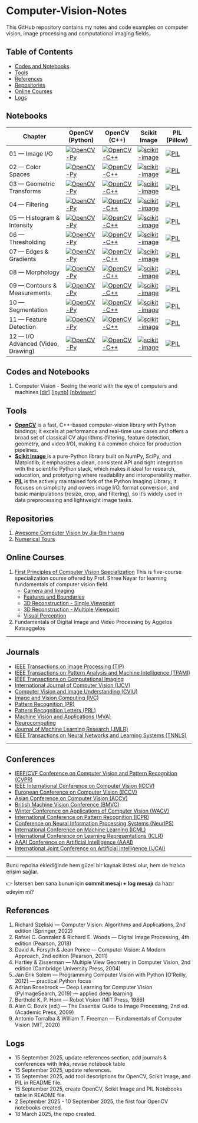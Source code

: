 # Computer-Vision-Notes
This GitHub repository contains my notes and code examples on computer vision, image processing and computational imaging fields.

<!--- 
[![Google Group](https://img.shields.io/badge/-Google%20Group-lightgrey.svg)](https://groups.google.com/forum/#!forum/python-machine-learning-reader-discussion-board)
--->

## Table of Contents
- [Codes and Notebooks](#codes-and-notebooks)
- [Tools](#tools)
- [References](#references)
- [Repositories](#repositories)
- [Online Courses](#online-courses)
- [Logs](#logs)


## Notebooks

| Chapter | OpenCV (Python) | OpenCV (C++) | Scikit Image | PIL (Pillow) |
|---------|-----------------|--------------|--------------|--------------|
| 01 — Image I/O | [![OpenCV-Py](https://img.shields.io/badge/-OpenCV%20(Py)-3776AB?logo=opencv&label=%20&labelColor=2B2B2B&style=flat-square)](https://github.com/<user>/<repo>/blob/main/notebooks/opencv/01_image_io.ipynb) | [![OpenCV-C++](https://img.shields.io/badge/-OpenCV%20(C%2B%2B)-00599C?logo=opencv&label=%20&labelColor=2B2B2B&style=flat-square)](https://github.com/<user>/<repo>/tree/main/cpp/opencv/01_image_io) | [![scikit-image](https://img.shields.io/badge/-scikit--image-F89939?logo=scikitlearn&label=%20&labelColor=2B2B2B&style=flat-square)](https://github.com/<user>/<repo>/blob/main/notebooks/skimage/01_image_io.ipynb) | [![PIL](https://img.shields.io/badge/-PIL-6E6E6E?logo=python&label=%20&labelColor=2B2B2B&style=flat-square)](https://github.com/<user>/<repo>/blob/main/notebooks/pil/01_image_io.ipynb) |
| 02 — Color Spaces | [![OpenCV-Py](https://img.shields.io/badge/-OpenCV%20(Py)-3776AB?logo=opencv&label=%20&labelColor=2B2B2B&style=flat-square)](https://github.com/<user>/<repo>/blob/main/notebooks/opencv/02_color_spaces.ipynb) | [![OpenCV-C++](https://img.shields.io/badge/-OpenCV%20(C%2B%2B)-00599C?logo=opencv&label=%20&labelColor=2B2B2B&style=flat-square)](https://github.com/<user>/<repo>/tree/main/cpp/opencv/02_color_spaces) | [![scikit-image](https://img.shields.io/badge/-scikit--image-F89939?logo=scikitlearn&label=%20&labelColor=2B2B2B&style=flat-square)](https://github.com/<user>/<repo>/blob/main/notebooks/skimage/02_color_spaces.ipynb) | [![PIL](https://img.shields.io/badge/-PIL-6E6E6E?logo=python&label=%20&labelColor=2B2B2B&style=flat-square)](https://github.com/<user>/<repo>/blob/main/notebooks/pil/02_color_spaces.ipynb) |
| 03 — Geometric Transforms | [![OpenCV-Py](https://img.shields.io/badge/-OpenCV%20(Py)-3776AB?logo=opencv&label=%20&labelColor=2B2B2B&style=flat-square)](https://github.com/<user>/<repo>/blob/main/notebooks/opencv/03_geometric_transforms.ipynb) | [![OpenCV-C++](https://img.shields.io/badge/-OpenCV%20(C%2B%2B)-00599C?logo=opencv&label=%20&labelColor=2B2B2B&style=flat-square)](https://github.com/<user>/<repo>/tree/main/cpp/opencv/03_geometric_transforms) | [![scikit-image](https://img.shields.io/badge/-scikit--image-F89939?logo=scikitlearn&label=%20&labelColor=2B2B2B&style=flat-square)](https://github.com/<user>/<repo>/blob/main/notebooks/skimage/03_geometric_transforms.ipynb) | [![PIL](https://img.shields.io/badge/-PIL-6E6E6E?logo=python&label=%20&labelColor=2B2B2B&style=flat-square)](https://github.com/<user>/<repo>/blob/main/notebooks/pil/03_geometric_transforms.ipynb) |
| 04 — Filtering | [![OpenCV-Py](https://img.shields.io/badge/-OpenCV%20(Py)-3776AB?logo=opencv&label=%20&labelColor=2B2B2B&style=flat-square)](https://github.com/<user>/<repo>/blob/main/notebooks/opencv/04_filtering.ipynb) | [![OpenCV-C++](https://img.shields.io/badge/-OpenCV%20(C%2B%2B)-00599C?logo=opencv&label=%20&labelColor=2B2B2B&style=flat-square)](https://github.com/<user>/<repo>/tree/main/cpp/opencv/04_filtering) | [![scikit-image](https://img.shields.io/badge/-scikit--image-F89939?logo=scikitlearn&label=%20&labelColor=2B2B2B&style=flat-square)](https://github.com/<user>/<repo>/blob/main/notebooks/skimage/04_filtering.ipynb) | [![PIL](https://img.shields.io/badge/-PIL-6E6E6E?logo=python&label=%20&labelColor=2B2B2B&style=flat-square)](https://github.com/<user>/<repo>/blob/main/notebooks/pil/04_filtering.ipynb) |
| 05 — Histogram & Intensity | [![OpenCV-Py](https://img.shields.io/badge/-OpenCV%20(Py)-3776AB?logo=opencv&label=%20&labelColor=2B2B2B&style=flat-square)](https://github.com/<user>/<repo>/blob/main/notebooks/opencv/05_histograms_intensity.ipynb) | [![OpenCV-C++](https://img.shields.io/badge/-OpenCV%20(C%2B%2B)-00599C?logo=opencv&label=%20&labelColor=2B2B2B&style=flat-square)](https://github.com/<user>/<repo>/tree/main/cpp/opencv/05_histograms_intensity) | [![scikit-image](https://img.shields.io/badge/-scikit--image-F89939?logo=scikitlearn&label=%20&labelColor=2B2B2B&style=flat-square)](https://github.com/<user>/<repo>/blob/main/notebooks/skimage/05_histograms_intensity.ipynb) | [![PIL](https://img.shields.io/badge/-PIL-6E6E6E?logo=python&label=%20&labelColor=2B2B2B&style=flat-square)](https://github.com/<user>/<repo>/blob/main/notebooks/pil/05_histograms_intensity.ipynb) |
| 06 — Thresholding | [![OpenCV-Py](https://img.shields.io/badge/-OpenCV%20(Py)-3776AB?logo=opencv&label=%20&labelColor=2B2B2B&style=flat-square)](https://github.com/<user>/<repo>/blob/main/notebooks/opencv/06_thresholding.ipynb) | [![OpenCV-C++](https://img.shields.io/badge/-OpenCV%20(C%2B%2B)-00599C?logo=opencv&label=%20&labelColor=2B2B2B&style=flat-square)](https://github.com/<user>/<repo>/tree/main/cpp/opencv/06_thresholding) | [![scikit-image](https://img.shields.io/badge/-scikit--image-F89939?logo=scikitlearn&label=%20&labelColor=2B2B2B&style=flat-square)](https://github.com/<user>/<repo>/blob/main/notebooks/skimage/06_thresholding.ipynb) | [![PIL](https://img.shields.io/badge/-PIL-6E6E6E?logo=python&label=%20&labelColor=2B2B2B&style=flat-square)](https://github.com/<user>/<repo>/blob/main/notebooks/pil/06_thresholding.ipynb) |
| 07 — Edges & Gradients | [![OpenCV-Py](https://img.shields.io/badge/-OpenCV%20(Py)-3776AB?logo=opencv&label=%20&labelColor=2B2B2B&style=flat-square)](https://github.com/<user>/<repo>/blob/main/notebooks/opencv/07_edges_gradients.ipynb) | [![OpenCV-C++](https://img.shields.io/badge/-OpenCV%20(C%2B%2B)-00599C?logo=opencv&label=%20&labelColor=2B2B2B&style=flat-square)](https://github.com/<user>/<repo>/tree/main/cpp/opencv/07_edges_gradients) | [![scikit-image](https://img.shields.io/badge/-scikit--image-F89939?logo=scikitlearn&label=%20&labelColor=2B2B2B&style=flat-square)](https://github.com/<user>/<repo>/blob/main/notebooks/skimage/07_edges_gradients.ipynb) | [![PIL](https://img.shields.io/badge/-PIL-6E6E6E?logo=python&label=%20&labelColor=2B2B2B&style=flat-square)](https://github.com/<user>/<repo>/blob/main/notebooks/pil/07_edges_gradients.ipynb) |
| 08 — Morphology | [![OpenCV-Py](https://img.shields.io/badge/-OpenCV%20(Py)-3776AB?logo=opencv&label=%20&labelColor=2B2B2B&style=flat-square)](https://github.com/<user>/<repo>/blob/main/notebooks/opencv/08_morphology.ipynb) | [![OpenCV-C++](https://img.shields.io/badge/-OpenCV%20(C%2B%2B)-00599C?logo=opencv&label=%20&labelColor=2B2B2B&style=flat-square)](https://github.com/<user>/<repo>/tree/main/cpp/opencv/08_morphology) | [![scikit-image](https://img.shields.io/badge/-scikit--image-F89939?logo=scikitlearn&label=%20&labelColor=2B2B2B&style=flat-square)](https://github.com/<user>/<repo>/blob/main/notebooks/skimage/08_morphology.ipynb) | [![PIL](https://img.shields.io/badge/-PIL-6E6E6E?logo=python&label=%20&labelColor=2B2B2B&style=flat-square)](https://github.com/<user>/<repo>/blob/main/notebooks/pil/08_morphology.ipynb) |
| 09 — Contours & Measurements | [![OpenCV-Py](https://img.shields.io/badge/-OpenCV%20(Py)-3776AB?logo=opencv&label=%20&labelColor=2B2B2B&style=flat-square)](https://github.com/<user>/<repo>/blob/main/notebooks/opencv/09_contours_measurements.ipynb) | [![OpenCV-C++](https://img.shields.io/badge/-OpenCV%20(C%2B%2B)-00599C?logo=opencv&label=%20&labelColor=2B2B2B&style=flat-square)](https://github.com/<user>/<repo>/tree/main/cpp/opencv/09_contours_measurements) | [![scikit-image](https://img.shields.io/badge/-scikit--image-F89939?logo=scikitlearn&label=%20&labelColor=2B2B2B&style=flat-square)](https://github.com/<user>/<repo>/blob/main/notebooks/skimage/09_contours_measurements.ipynb) | [![PIL](https://img.shields.io/badge/-PIL-6E6E6E?logo=python&label=%20&labelColor=2B2B2B&style=flat-square)](https://github.com/<user>/<repo>/blob/main/notebooks/pil/09_contours_measurements.ipynb) |
| 10 — Segmentation | [![OpenCV-Py](https://img.shields.io/badge/-OpenCV%20(Py)-3776AB?logo=opencv&label=%20&labelColor=2B2B2B&style=flat-square)](https://github.com/<user>/<repo>/blob/main/notebooks/opencv/10_segmentation.ipynb) | [![OpenCV-C++](https://img.shields.io/badge/-OpenCV%20(C%2B%2B)-00599C?logo=opencv&label=%20&labelColor=2B2B2B&style=flat-square)](https://github.com/<user>/<repo>/tree/main/cpp/opencv/10_segmentation) | [![scikit-image](https://img.shields.io/badge/-scikit--image-F89939?logo=scikitlearn&label=%20&labelColor=2B2B2B&style=flat-square)](https://github.com/<user>/<repo>/blob/main/notebooks/skimage/10_segmentation.ipynb) | [![PIL](https://img.shields.io/badge/-PIL-6E6E6E?logo=python&label=%20&labelColor=2B2B2B&style=flat-square)](https://github.com/<user>/<repo>/blob/main/notebooks/pil/10_segmentation.ipynb) |
| 11 — Feature Detection | [![OpenCV-Py](https://img.shields.io/badge/-OpenCV%20(Py)-3776AB?logo=opencv&label=%20&labelColor=2B2B2B&style=flat-square)](https://github.com/<user>/<repo>/blob/main/notebooks/opencv/11_features.ipynb) | [![OpenCV-C++](https://img.shields.io/badge/-OpenCV%20(C%2B%2B)-00599C?logo=opencv&label=%20&labelColor=2B2B2B&style=flat-square)](https://github.com/<user>/<repo>/tree/main/cpp/opencv/11_features) | [![scikit-image](https://img.shields.io/badge/-scikit--image-F89939?logo=scikitlearn&label=%20&labelColor=2B2B2B&style=flat-square)](https://github.com/<user>/<repo>/blob/main/notebooks/skimage/11_features.ipynb) | [![PIL](https://img.shields.io/badge/-PIL-6E6E6E?logo=python&label=%20&labelColor=2B2B2B&style=flat-square)](https://github.com/<user>/<repo>/blob/main/notebooks/pil/11_features.ipynb) |
| 12 — I/O Advanced (Video, Drawing) | [![OpenCV-Py](https://img.shields.io/badge/-OpenCV%20(Py)-3776AB?logo=opencv&label=%20&labelColor=2B2B2B&style=flat-square)](https://github.com/<user>/<repo>/blob/main/notebooks/opencv/12_io_advanced_video_drawing.ipynb) | [![OpenCV-C++](https://img.shields.io/badge/-OpenCV%20(C%2B%2B)-00599C?logo=opencv&label=%20&labelColor=2B2B2B&style=flat-square)](https://github.com/<user>/<repo>/tree/main/cpp/opencv/12_io_advanced_video_drawing) | [![scikit-image](https://img.shields.io/badge/-scikit--image-F89939?logo=scikitlearn&label=%20&labelColor=2B2B2B&style=flat-square)](https://github.com/<user>/<repo>/blob/main/notebooks/skimage/12_io_advanced_video_drawing.ipynb) | [![PIL](https://img.shields.io/badge/-PIL-6E6E6E?logo=python&label=%20&labelColor=2B2B2B&style=flat-square)](https://github.com/<user>/<repo>/blob/main/notebooks/pil/12_io_advanced_video_drawing.ipynb) |


<!---
- Excerpts from the [Foreword](./docs/foreword_ro.pdf) and [Preface](./docs/preface_sr.pdf)
- [Instructions for setting up Python and the Jupiter Notebook](./code/ch01/README.md)  

<br>
--->

<!--- 1. Computer Vision - Seeing the world with the eye of computers and machines [[dir](./code/ch01)] [[ipynb](./code/ch01/ch01.ipynb)] [[nbviewer](http://nbviewer.ipython.org/github/rasbt/python-machine-learning-book/blob/master/code/ch01/ch01.ipynb)] --->

## Codes and Notebooks
1. Computer Vision - Seeing the world with the eye of computers and machines [[dir](./code/ch01)] [[ipynb](./code/ch01/ch01.ipynb)] [[nbviewer](http://nbviewer.ipython.org/github/rasbt/python-machine-learning-book/blob/master/code/ch01/ch01.ipynb)]
<!--- 2. Computer Vision - Seeing the world with the eye of computers and machines [[dir](./code/ch01)] [[ipynb](./code/ch01/ch01.ipynb)] [[nbviewer](http://nbviewer.ipython.org/github/rasbt/python-machine-learning-book/blob/master/code/ch01/ch01.ipynb)]
3. Computer Vision - Seeing the world with the eye of computers and machines [[dir](./code/ch01)] [[ipynb](./code/ch01/ch01.ipynb)] [[nbviewer](http://nbviewer.ipython.org/github/rasbt/python-machine-learning-book/blob/master/code/ch01/ch01.ipynb)]
4. Computer Vision - Seeing the world with the eye of computers and machines [[dir](./code/ch01)] [[ipynb](./code/ch01/ch01.ipynb)] [[nbviewer](http://nbviewer.ipython.org/github/rasbt/python-machine-learning-book/blob/master/code/ch01/ch01.ipynb)]
--->
<!---
#### Equation Reference

<a href="https://github.com/rasbt/python-machine-learning-book/tree/master/docs/equations"><img src="images/equation-ref-logo.png" width="200" height="200" /></a>

[[PDF](./docs/equations/pymle-equations.pdf)] [[TEX](./docs/equations/pymle-equations.tex)]

#### Slides for Teaching

A big thanks to [Dmitriy Dligach](dmitriydligach) for sharing his slides from his machine learning course that is currently offered at [Loyola University Chicago](http://www.luc.edu/cs/). 

- [https://github.com/dmitriydligach/PyMLSlides](https://github.com/dmitriydligach/PyMLSlides)
- 
--->
## Tools
- [**OpenCV**](https://docs.opencv.org/4.x/index.html) is a fast, C++-based computer-vision library with Python bindings; it excels at performance and real-time use cases and offers a broad set of classical CV algorithms (filtering, feature detection, geometry, and video I/O), making it a common choice for production pipelines.
- [**Scikit Image** ](https://scikit-image.org/) is a pure-Python library built on NumPy, SciPy, and Matplotlib; it emphasizes a clean, consistent API and tight integration with the scientific Python stack, which makes it ideal for research, education, and prototyping where readability and interoperability matter.
- [**PIL**](https://pillow.readthedocs.io/en/stable/) is the actively maintained fork of the Python Imaging Library; it focuses on simplicity and covers image I/O, format conversion, and basic manipulations (resize, crop, and filtering), so it’s widely used in data preprocessing and lightweight image tasks.

<!---
- [Octave `image` Package](https://octave.sourceforge.io/image/overview.html)
#### Additional Math and NumPy Resources

Some readers were asking about Math and NumPy primers, since they were not included due to length limitations. However, I recently put together such resources for another book, but I made these *chapters* freely available online in hope that they also serve as helpful background material for this book:


- Algebra Basics [[PDF](https://sebastianraschka.com/pdf/books/dlb/appendix_b_algebra.pdf)] [[EPUB](https://sebastianraschka.com/pdf/books/dlb/appendix_b_algebra.epub)]

- A Calculus and Differentiation Primer [[PDF](https://sebastianraschka.com/pdf/books/dlb/appendix_d_calculus.pdf)] [[EPUB](https://sebastianraschka.com/pdf/books/dlb/appendix_d_calculus.epub)]

- Introduction to NumPy [[PDF](https://sebastianraschka.com/pdf/books/dlb/appendix_f_numpy-intro.pdf)] [[EPUB](https://sebastianraschka.com/pdf/books/dlb/appendix_f_numpy-intro.epub)] [[Code Notebook](https://github.com/rasbt/deep-learning-book/blob/master/code/appendix_f_numpy-intro/appendix_f_numpy-intro.ipynb)]

---
--->

<!---
#### Citing this Book

You are very welcome to re-use the code snippets or other contents from this book
in scientific publications and other works;
in this case, I would appreciate citations to the original source:

**BibTeX**:

```
@Book{raschka2015python,
 author = {Raschka, Sebastian},
 title = {Python Machine Learning},
 publisher = {Packt Publishing},
 year = {2015},
 address = {Birmingham, UK},
 isbn = {1783555130}
 }
```
--->

<!---
### [Feedback & Reviews](./docs/feedback.md)

#### [Short review snippets](./docs/feedback.md)

[![](./images/pymle_amzn.png)](https://www.amazon.com/Python-Machine-Learning-Sebastian-Raschka/dp/1783555130/ref=sr_1_1?ie=UTF8&qid=1472342570&sr=8-1&keywords=sebastian+raschka)

---
> *Sebastian Raschka’s new book, Python Machine Learning, has just been released. I got a chance to read a review copy and it’s just as I expected - really great! It’s well organized, super easy to follow, and it not only offers a good foundation for smart, non-experts, practitioners will get some ideas and learn new tricks here as well.*  
– Lon Riesberg at [Data Elixir](http://dataelixir.com/issues/55#start)

> *Superb job! Thus far, for me it seems to have hit the right balance of theory and practice…math and code!*   
– [Brian Thomas](http://sebastianraschka.com/blog/2015/writing-pymle.html#comment-2295668894)

> *I've read (virtually) every Machine Learning title based around Scikit-learn and this is hands-down the best one out there.*    
– [Jason Wolosonovich](https://www.linkedin.com/pulse/python-machine-learning-sebastian-raschka-review-jason-wolosonovich?trk=prof-post)

> *The best book I've seen to come out of PACKT Publishing. This is a very well written introduction to machine learning with Python. As others have noted, a perfect mixture of theory and application.*    
– [Josh D.](https://www.amazon.com/gp/customer-reviews/R27WB1GWTNGIR2/ref=cm_cr_getr_d_rvw_ttl?ie=UTF8&ASIN=1783555130)

> *A book with a blend of qualities that is hard to come by: combines the needed mathematics to control the theory with the applied coding in Python. Also great to see it doesn't waste paper in giving a primer on Python as many other books do just to appeal to the greater audience. You can tell it's been written by knowledgeable writers and not just DIY geeks.*    
– [Amazon Customer](https://www.amazon.com/gp/customer-reviews/RZWY4TF66Z6V0/ref=cm_cr_getr_d_rvw_ttl?ie=UTF8&ASIN=1783555130)

> *Sebastian Raschka created an amazing machine learning tutorial which combines theory with practice. The book explains machine learning from a theoretical perspective and has tons of coded examples to show how you would actually use the machine learning technique. It can be read by a beginner or advanced programmer.*
- William P. Ross, [7 Must Read Python Books](http://williampross.com/7-must-read-python-books/)

#### Longer reviews

If you need help to decide whether this book is for you, check out some of the "longer" reviews linked below. (If you wrote a review, please let me know, and I'd be happy to add it to the list).

- [Python Machine Learning Review](http://www.bcs.org/content/conWebDoc/55586) by Patrick Hill at the Chartered Institute for IT
- [Book Review: Python Machine Learning by Sebastian Raschka](http://whatpixel.com/python-machine-learning-book-review/) by Alex Turner at WhatPixel

---

## Links

- ebook and paperback at [Amazon.com](http://www.amazon.com/Python-Machine-Learning-Sebastian-Raschka/dp/1783555130/ref=sr_1_2?ie=UTF8&qid=1437754343&sr=8-2&keywords=python+machine+learning+essentials), [Amazon.co.uk](http://www.amazon.co.uk/Python-Machine-Learning-Sebastian-Raschka/dp/1783555130), [Amazon.de](http://www.amazon.de/s/ref=nb_sb_noss_2?__mk_de_DE=ÅMÅŽÕÑ&url=search-alias%3Daps&field-keywords=python+machine+learning)
- [ebook and paperback](https://www.packtpub.com/big-data-and-business-intelligence/python-machine-learning) from Packt (the publisher)
- at other book stores: [Google Books](https://books.google.com/books?id=GOVOCwAAQBAJ&source=gbs_slider_cls_metadata_7_mylibrary), [O'Reilly](http://shop.oreilly.com/product/9781783555130.do), [Safari](https://www.safaribooksonline.com/library/view/python-machine-learning/9781783555130/), [Barnes & Noble](http://www.barnesandnoble.com/w/python-machine-learning-essentials-sebastian-raschka/1121999969?ean=9781783555130), [Apple iBooks](https://itunes.apple.com/us/book/python-machine-learning/id1028207310?mt=11), ...
- social platforms: [Goodreads](https://www.goodreads.com/book/show/25545994-python-machine-learning)

#### Translations

- [Italian translation](https://www.amazon.it/learning-Costruire-algoritmi-generare-conoscenza/dp/8850333978/) via "Apogeo"
- [German translation](https://www.amazon.de/Machine-Learning-Python-mitp-Professional/dp/3958454224/) via "mitp Verlag"
- [Japanese translation](http://www.amazon.co.jp/gp/product/4844380605/) via "Impress Top Gear"
- [Chinese translation (traditional Chinese)](https://taiwan.kinokuniya.com/bw/9789864341405)
- [Chinese translation (simple Chinese)](https://book.douban.com/subject/27000110/)
- [Korean translation](http://www.kyobobook.co.kr/product/detailViewKor.laf?mallGb=KOR&ejkGb=KOR&barcode=9791187497035) via "Kyobo"
- [Polish translation](https://www.amazon.de/Python-Uczenie-maszynowe-Sebastian-Raschka/dp/8328336138/ref=sr_1_11?ie=UTF8&qid=1513601461&sr=8-11&keywords=sebastian+raschka) via "Helion"

---
--->

   
<!--- BONUS NOTEBOOKS

### Bonus Notebooks (not in the book)

- Logistic Regression Implementation [[dir](./code/bonus)] [[ipynb](./code/bonus/logistic_regression.ipynb)] [[nbviewer](http://nbviewer.ipython.org/github/rasbt/python-machine-learning-book/blob/master/code/bonus/logistic_regression.ipynb)]
- A Basic Pipeline and Grid Search Setup [[dir](./code/bonus)] [[ipynb](./code/bonus/svm_iris_pipeline_and_gridsearch.ipynb)] [[nbviewer](http://nbviewer.ipython.org/github/rasbt/python-machine-learning-book/blob/master/code/bonus/svm_iris_pipeline_and_gridsearch.ipynb)]
- An Extended Nested Cross-Validation Example [[dir](./code/bonus)] [[ipynb](./code/bonus/nested_cross_validation.ipynb)] [[nbviewer](http://nbviewer.ipython.org/github/rasbt/python-machine-learning-book/blob/master/code/bonus/nested_cross_validation.ipynb)]
- A Simple Barebones Flask Webapp Template [[view directory](./code/bonus/flask_webapp_ex01)][[download as zip-file](https://github.com/rasbt/python-machine-learning-book/raw/master/code/bonus/flask_webapp_ex01/flask_webapp_ex01.zip)]
- Reading handwritten digits from MNIST into NumPy arrays [[GitHub ipynb](./code/bonus/reading_mnist.ipynb)] [[nbviewer](http://nbviewer.ipython.org/github/rasbt/python-machine-learning-book/blob/master/code/bonus/reading_mnist.ipynb)]
- Scikit-learn Model Persistence using JSON [[GitHub ipynb](./code/bonus/scikit-model-to-json.ipynb)] [[nbviewer](http://nbviewer.ipython.org/github/rasbt/python-machine-learning-book/blob/master/code/bonus/scikit-model-to-json.ipynb)]
- Multinomial logistic regression / softmax regression [[GitHub ipynb](./code/bonus/softmax-regression.ipynb)] [[nbviewer](http://nbviewer.ipython.org/github/rasbt/python-machine-learning-book/blob/master/code/bonus/softmax-regression.ipynb)]

<hr>
--->

<!--- RELATED CONTENT
**Related Content**

- [Model evaluation, model selection, and algorithm selection in machine learning - Part I](http://sebastianraschka.com/blog/2016/model-evaluation-selection-part1.html)
- [Model evaluation, model selection, and algorithm selection in machine learning - Part II](http://sebastianraschka.com/blog/2016/model-evaluation-selection-part2.html)
- [Model evaluation, model selection, and algorithm selection in machine learning - Part III](http://sebastianraschka.com/blog/2016/model-evaluation-selection-part3.html)
--->


<!---
**Note**

I have set up a separate library, [`mlxtend`](http://rasbt.github.io/mlxtend/), containing additional implementations of machine learning (and general "data science") algorithms. I also added implementations from this book (for example, the decision region plot, the artificial neural network, and sequential feature selection algorithms) with additional functionality.

[![](./images/mlxtend_logo.png)](http://rasbt.github.io/mlxtend/)
--->


## Repositories
1. [Awesome Computer Vision by Jia-Bin Huang](https://github.com/jbhuang0604/awesome-computer-vision?tab=readme-ov-file)
2. [Numerical Tours](https://mathematical-tours.github.io/maths-ia-course/)

## Online Courses
1. [First Principles of Computer Vision Specialization](https://www.coursera.org/learn/3d-reconstruction-multiple-viewpoints?specialization=firstprinciplesofcomputervision)
   This is five-course specialization course offered by Prof. Shree Nayar for learning fundamentals of computer vision field. 
   - [Camera and Imaging](https://www.coursera.org/learn/cameraandimaging?specialization=firstprinciplesofcomputervision)
   - [Features and Boundaries](https://www.coursera.org/learn/features-and-boundaries?specialization=firstprinciplesofcomputervision)
   - [3D Reconstruction - Single Viewpoint](https://www.coursera.org/learn/3d-reconstruction---single-viewpoint?specialization=firstprinciplesofcomputervision)
   - [3D Reconstruction - Multiple Viewpoint](https://www.coursera.org/learn/3d-reconstruction-multiple-viewpoints?specialization=firstprinciplesofcomputervision)
   - [Visual Perception](https://www.coursera.org/learn/perception?specialization=firstprinciplesofcomputervision)
3. Fundamentals of Digital Image and Video Processing by Aggelos Katsaggelos 

---

## Journals

* [IEEE Transactions on Image Processing (TIP)](https://ieeexplore.ieee.org/xpl/RecentIssue.jsp?punumber=83)
* [IEEE Transactions on Pattern Analysis and Machine Intelligence (TPAMI)](https://ieeexplore.ieee.org/xpl/RecentIssue.jsp?punumber=34)
* [IEEE Transactions on Computational Imaging](https://ieeexplore.ieee.org/xpl/RecentIssue.jsp?punumber=6745852)
* [International Journal of Computer Vision (IJCV)](https://www.springer.com/journal/11263)
* [Computer Vision and Image Understanding (CVIU)](https://www.sciencedirect.com/journal/computer-vision-and-image-understanding)
* [Image and Vision Computing (IVC)](https://www.sciencedirect.com/journal/image-and-vision-computing)
* [Pattern Recognition (PR)](https://www.sciencedirect.com/journal/pattern-recognition)
* [Pattern Recognition Letters (PRL)](https://www.sciencedirect.com/journal/pattern-recognition-letters)
* [Machine Vision and Applications (MVA)](https://www.springer.com/journal/138)
* [Neurocomputing](https://www.sciencedirect.com/journal/neurocomputing)
* [Journal of Machine Learning Research (JMLR)](https://www.jmlr.org/)
* [IEEE Transactions on Neural Networks and Learning Systems (TNNLS)](https://ieeexplore.ieee.org/xpl/RecentIssue.jsp?punumber=5962385)

---

## Conferences

* [IEEE/CVF Conference on Computer Vision and Pattern Recognition (CVPR)](https://cvpr.thecvf.com/)
* [IEEE International Conference on Computer Vision (ICCV)](https://iccv.thecvf.com/)
* [European Conference on Computer Vision (ECCV)](https://eccv.ecva.net/)
* [Asian Conference on Computer Vision (ACCV)](https://accv2024.org/)
* [British Machine Vision Conference (BMVC)](https://bmvc2024.org.uk/)
* [Winter Conference on Applications of Computer Vision (WACV)](https://wacv.thecvf.com/)
* [International Conference on Pattern Recognition (ICPR)](https://www.icpr2024.org/)
* [Conference on Neural Information Processing Systems (NeurIPS)](https://nips.cc/)
* [International Conference on Machine Learning (ICML)](https://icml.cc/)
* [International Conference on Learning Representations (ICLR)](https://iclr.cc/)
* [AAAI Conference on Artificial Intelligence (AAAI)](https://aaai.org/Conferences/AAAI)
* [International Joint Conference on Artificial Intelligence (IJCAI)](https://ijcai.org/)

---

Bunu repo’na eklediğinde hem güzel bir kaynak listesi olur, hem de hızlıca erişim sağlar.

👉 İstersen ben sana bunun için **commit mesajı + log mesajı** da hazır edeyim mi?



## References
1. Richard Szeliski — Computer Vision: Algorithms and Applications, 2nd edition (Springer, 2022)
2. Rafael C. Gonzalez & Richard E. Woods — Digital Image Processing, 4th edition (Pearson, 2018)
3. David A. Forsyth & Jean Ponce — Computer Vision: A Modern Approach, 2nd edition (Pearson, 2011)
4. Hartley & Zisserman — Multiple View Geometry in Computer Vision, 2nd edition (Cambridge University Press, 2004)
5. Jan Erik Solem — Programming Computer Vision with Python (O’Reilly, 2012) — practical Python focus
6. Adrian Rosebrock — Deep Learning for Computer Vision (PyImageSearch, 2019) — applied deep learning
7. Berthold K. P. Horn — Robot Vision (MIT Press, 1986)
8. Alan C. Bovik (ed.) — The Essential Guide to Image Processing, 2nd ed. (Academic Press, 2009)
9. Antonio Torralba & William T. Freeman — Fundamentals of Computer Vision (MIT, 2020)


<!--- EXAMPLES
## Examples and Applications by Readers

Once again, I have to say (big!) THANKS for all the nice feedback about the book. I've received many emails from readers, who
put the concepts and examples from this book out into the real world and make good use of them in their projects. In this section, I am
starting to gather some of these great applications, and I'd be more than happy to add your project to this list -- just shoot me a quick mail!

- [40 scripts on Optical Character Recognition](https://github.com/rrlyman/PythonMachineLearingExamples) by [Richard Lyman](https://github.com/rrlyman)
- [Code experiments](https://github.com/jeremyn/python-machine-learning-book) by [Jeremy Nation](https://github.com/jeremyn)
- [What I Learned Implementing a Classifier from Scratch in Python](http://www.jeannicholashould.com) by [Jean-Nicholas Hould](http://www.jeannicholashould.com)

--->

<!--- FAQ
## FAQ

### General Questions

- [What are machine learning and data science?](./faq/datascience-ml.md)
- [Why do you and other people sometimes implement machine learning algorithms from scratch?](./faq/implementing-from-scratch.md)
- [What learning path/discipline in data science I should focus on?](./faq/data-science-career.md)
- [At what point should one start contributing to open source?](./faq/open-source.md)
- [How important do you think having a mentor is to the learning process?](./faq/mentor.md)
- [Where are the best online communities centered around data science/machine learning or python?](./faq/ml-python-communities.md)
- [How would you explain machine learning to a software engineer?](./faq/ml-to-a-programmer.md)
- [How would your curriculum for a machine learning beginner look like?](./faq/ml-curriculum.md)
- [What is the Definition of Data Science?](./faq/definition_data-science.md)
- [How do Data Scientists perform model selection? Is it different from Kaggle?](./faq/model-selection-in-datascience.md)

### Questions about the Machine Learning Field

- [How are Artificial Intelligence and Machine Learning related?](./faq/ai-and-ml.md)
- [What are some real-world examples of applications of machine learning in the field?](./faq/ml-examples.md)
- [What are the different fields of study in data mining?](./faq/datamining-overview.md)
- [What are differences in research nature between the two fields: machine learning & data mining?](./faq/datamining-vs-ml.md)
- [How do I know if the problem is solvable through machine learning?](./faq/ml-solvable.md)
- [What are the origins of machine learning?](./faq/ml-origins.md)
- [How was classification, as a learning machine, developed?](./faq/classifier-history.md)
- [Which machine learning algorithms can be considered as among the best?](./faq/best-ml-algo.md)
- [What are the broad categories of classifiers?](./faq/classifier-categories.md)
- [What is the difference between a classifier and a model?](./faq/difference_classifier_model.md)
- [What is the difference between a parametric learning algorithm and a nonparametric learning algorithm?](./faq/parametric_vs_nonparametric.md)
- [What is the difference between a cost function and a loss function in machine learning?](./faq/cost-vs-loss.md)

### Questions about ML Concepts and Statistics

##### Cost Functions and Optimization

- [Fitting a model via closed-form equations vs. Gradient Descent vs Stochastic Gradient Descent vs Mini-Batch Learning -- what is the difference?](./faq/closed-form-vs-gd.md)
- [How do you derive the Gradient Descent rule for Linear Regression and Adaline?](./faq/linear-gradient-derivative.md)

##### Regression Analysis

- [What is the difference between Pearson R and Simple Linear Regression?](./faq/pearson-r-vs-linear-regr.md)

##### Tree models

- [How does the random forest model work? How is it different from bagging and boosting in ensemble models?](./faq/bagging-boosting-rf.md)
- [What are the disadvantages of using classic decision tree algorithm for a large dataset?](./faq/decision-tree-disadvantages.md)
- [Why are implementations of decision tree algorithms usually binary, and what are the advantages of the different impurity metrics?](./faq/decision-tree-binary.md)
- [Why are we growing decision trees via entropy instead of the classification error?](./faq/decisiontree-error-vs-entropy.md)
- [When can a random forest perform terribly?](./faq/random-forest-perform-terribly.md)

##### Model evaluation

- [What is overfitting?](./faq/overfitting.md)
- [How can I avoid overfitting?](./faq/avoid-overfitting.md)
- [Is it always better to have the largest possible number of folds when performing cross validation?](./faq/number-of-kfolds.md)
- [When training an SVM classifier, is it better to have a large or small number of support vectors?](./faq/num-support-vectors.md)
- [How do I evaluate a model?](./faq/evaluate-a-model.md)
- [What is the best validation metric for multi-class classification?](./faq/multiclass-metric.md)
- [What factors should I consider when choosing a predictive model technique?](./faq/choosing-technique.md)
- [What are the best toy datasets to help visualize and understand classifier behavior?](./faq/clf-behavior-data.md)
- [How do I select SVM kernels?](./faq/select_svm_kernels.md)
- [Interlude: Comparing and Computing Performance Metrics in Cross-Validation -- Imbalanced Class Problems and 3 Different Ways to Compute the F1 Score](./faq/computing-the-f1-score.md)

##### Logistic Regression

- [What is Softmax regression and how is it related to Logistic regression?](./faq/softmax_regression.md)
- [Why is logistic regression considered a linear model?](./faq/logistic_regression_linear.md)
- [What is the probabilistic interpretation of regularized logistic regression?](./faq/probablistic-logistic-regression.md)
- [Does regularization in logistic regression always results in better fit and better generalization?](./faq/regularized-logistic-regression-performance.md)
- [What is the major difference between naive Bayes and logistic regression?](./faq/naive-bayes-vs-logistic-regression.md)
- [What exactly is the "softmax and the multinomial logistic loss" in the context of machine learning?](./faq/softmax.md)
- [What is the relation between Logistic Regression and Neural Networks and when to use which?](./faq/logisticregr-neuralnet.md)
- [Logistic Regression: Why sigmoid function?](./faq/logistic-why-sigmoid.md)
- [Is there an analytical solution to Logistic Regression similar to the Normal Equation for Linear Regression?](./faq/logistic-analytical.md)


##### Neural Networks and Deep Learning

- [What is the difference between deep learning and usual machine learning?](./faq/difference-deep-and-normal-learning.md)
- [Can you give a visual explanation for the back propagation algorithm for neural networks?](./faq/visual-backpropagation.md)
- [Why did it take so long for deep networks to be invented?](./faq/inventing-deeplearning.md)
- [What are some good books/papers for learning deep learning?](./faq/deep-learning-resources.md)
- [Why are there so many deep learning libraries?](./faq/many-deeplearning-libs.md)
- [Why do some people hate neural networks/deep learning?](./faq/deeplearning-criticism.md)
- [How can I know if Deep Learning works better for a specific problem than SVM or random forest?](./faq/deeplearn-vs-svm-randomforest.md)
- [What is wrong when my neural network's error increases?](./faq/neuralnet-error.md)
- [How do I debug an artificial neural network algorithm?](./faq/nnet-debugging-checklist.md)
- [What is the difference between a Perceptron, Adaline, and neural network model?](./faq/diff-perceptron-adaline-neuralnet.md)
- [What is the basic idea behind the dropout technique?](./faq/dropout.md)


##### Other Algorithms for Supervised Learning

- [Why is Nearest Neighbor a Lazy Algorithm?](./faq/lazy-knn.md)

##### Unsupervised Learning

- [What are some of the issues with clustering?](./faq/issues-with-clustering.md)

##### Semi-Supervised Learning

- [What are the advantages of semi-supervised learning over supervised and unsupervised learning?](./faq/semi-vs-supervised.md)

##### Ensemble Methods

- [Is Combining Classifiers with Stacking Better than Selecting the Best One?](./faq/logistic-boosting.md)

##### Preprocessing, Feature Selection and Extraction

- [Why do we need to re-use training parameters to transform test data?](./faq/scale-training-test.md)
- [What are the different dimensionality reduction methods in machine learning?](./faq/dimensionality-reduction.md)
- [What is the difference between LDA and PCA for dimensionality reduction?](./faq/lda-vs-pca.md)
- [When should I apply data normalization/standardization?](./faq/when-to-standardize.md)
- [Does mean centering or feature scaling affect a Principal Component Analysis?](./faq/pca-scaling.md)
- [How do you attack a machine learning problem with a large number of features?](./faq/large-num-features.md)
- [What are some common approaches for dealing with missing data?](./faq/missing-data.md)
- [What is the difference between filter, wrapper, and embedded methods for feature selection?](./faq/feature_sele_categories.md)
- [Should data preparation/pre-processing step be considered one part of feature engineering? Why or why not?](./faq/dataprep-vs-dataengin.md)
- [Is a bag of words feature representation for text classification considered as a sparse matrix?](./faq/bag-of-words-sparsity.md)

##### Naive Bayes

- [Why is the Naive Bayes Classifier naive?](./faq/naive-naive-bayes.md)
- [What is the decision boundary for Naive Bayes?](./faq/naive-bayes-boundary.md)
- [Can I use Naive Bayes classifiers for mixed variable types?](./faq/naive-bayes-vartypes.md)
- [Is it possible to mix different variable types in Naive Bayes, for example, binary and continues features?](./naive-bayes-vartypes.md)

##### Other

- [What is Euclidean distance in terms of machine learning?](./faq/euclidean-distance.md)
- [When should one use median, as opposed to the mean or average?](./faq/median-vs-mean.md)

##### Programming Languages and Libraries for Data Science and Machine Learning

- [Is R used extensively today in data science?](./faq/r-in-datascience.md)
- [What is the main difference between TensorFlow and scikit-learn?](./faq/tensorflow-vs-scikitlearn.md)

<br>


### Questions about the Book

- [Can I use paragraphs and images from the book in presentations or my blog?](./faq/copyright.md)
- [How is this different from other machine learning books?](./faq/different.md)
- [Which version of Python was used in the code examples?](./faq/py2py3.md)
- [Which technologies and libraries are being used?](./faq/technologies.md)
- [Which book version/format would you recommend?](./faq/version.md)
- [Why did you choose Python for machine learning?](./faq/why-python.md)
- [Why do you use so many leading and trailing underscores in the code examples?](./faq/underscore-convention.md)
- [What is the purpose of the `return self` idioms in your code examples?](./faq/return_self_idiom.md)
- [Are there any prerequisites and recommended pre-readings?](./faq/prerequisites.md)
- [How can I apply SVM to categorical data?](./faq/svm_for_categorical.md)

--->

<!--- CONTACT
## Contact

I am happy to answer questions! Just write me an [email](mailto:mail@sebastianraschka.com)
or consider asking the question on the [Google Groups Email List](https://groups.google.com/forum/#!forum/python-machine-learning-book).

If you are interested in keeping in touch, I have quite a lively twitter stream ([@rasbt](https://twitter.com/rasbt)) all about data science and machine learning. I also maintain a [blog](http://sebastianraschka.com/articles.html) where I post all of the things I am particularly excited about.
--->

## Logs 
- 15 September 2025, update references section, add journals & conferences with links, revise notebook table
- 15 September 2025, update references.
- 15 September 2025, add tool descriptions for OpenCV, Scikit Image, and PIL in README file.
- 15 September 2025, create OpenCV, Scikit Image and PIL Notebooks table in README file.
- 2 September 2025 - 10 September 2025, the first four OpenCV notebooks created.
- 18 March 2025, the repo created.

<!--- - 18 March, Create News section.  --->


<!--- Zero to Mastery Machine Learning Directory
# Zero to Mastery Machine Learning
[![Binder](https://mybinder.org/badge_logo.svg)](https://mybinder.org/v2/gh/mrdbourke/zero-to-mastery-ml/master)
[![Colab](https://colab.research.google.com/assets/colab-badge.svg)](https://colab.research.google.com/github/mrdbourke/zero-to-mastery-ml/blob/master)

Welcome! This repository contains all of the code, notebooks, images and other materials related to the [Zero to Mastery Machine Learning Course on Udemy](https://dbourke.link/mlcourse) and [zerotomastery.io](https://dbourke.link/ZTMmlcourse).

## Quick links

* 🎥 Watch the [first 10 hours of the course on YouTube](https://youtu.be/r67SfaiYaDI).
* 📚 Read the materials of the course in a [beautiful online book](https://dev.mrdbourke.com/zero-to-mastery-ml/).
* 🤔 Found something wrong with the code? Leave an [issue](https://github.com/mrdbourke/zero-to-mastery-ml/issues).
* ❓ Got a question? [Post a discussion](https://github.com/mrdbourke/zero-to-mastery-ml/discussions) (see the [question template](https://github.com/mrdbourke/zero-to-mastery-ml/discussions/48)). 

## Updates

* **30 October 2024** - Add course book version of [Milestone Project 2: Bulldozer Price Regression](https://dev.mrdbourke.com/zero-to-mastery-ml/end-to-end-bluebook-bulldozer-price-regression-v2/) (updated for 2025 onwards)
* **12 September 2024** - Working on updating the materials for 2025, see progress in [#105](https://github.com/mrdbourke/zero-to-mastery-ml/discussions/105)
* **12 October 2023** - Created an online book version of the course materials, see: https://dev.mrdbourke.com/zero-to-mastery-ml/ 

## Contents

The following contents are listed in suggested chronological order.

But feel free to mix in match in anyway you feel fit.

> **Note:** All of the datasets we use in the course are available in the [`data/`](https://github.com/mrdbourke/zero-to-mastery-ml/tree/master/data) folder.

| **Section** | **Resource** | **Description** |
|-----|-----|-----| 
| 00 | [A 6 step framework for approaching machine learning projects](https://dev.mrdbourke.com/zero-to-mastery-ml/a-6-step-framework-for-approaching-machine-learning-projects/) | A guideline for different kinds of machine learning projects and how to break them down into smaller steps. |
| 01 | [Introduction to NumPy](https://dev.mrdbourke.com/zero-to-mastery-ml/introduction-to-numpy/) | NumPy stands for Numerical Python. It's one of the most used Python libraries for numerical processing (which is what much of data science and machine learning is). | 
| 02 | [Introduction to pandas](https://dev.mrdbourke.com/zero-to-mastery-ml/introduction-to-pandas/) | pandas is a Python library for manipulating and analysing data. You can imagine pandas as a programmatic form of an Excel spreadsheet. |
| 03 | [Introduction to Matplotlib](https://dev.mrdbourke.com/zero-to-mastery-ml/introduction-to-matplotlib/) | Matplotlib helps to visualize data. You can create plots and graphs programmatically based on various data sources. |
| 04 | [Introduction to Scikit-Learn](https://dev.mrdbourke.com/zero-to-mastery-ml/introduction-to-scikit-learn/) | Scikit-Learn or sklearn is full of data processing techniques as well as pre-built machine learning algorithms for many different tasks. |
| 05 | [Milestone Project 1: End-to-end Heart Disease Classification](https://dev.mrdbourke.com/zero-to-mastery-ml/end-to-end-heart-disease-classification/) | Here we'll put together everything we've gone through in the previous sections to create a machine learning model that is capable of classifying if someone has heart disease or not based on their health characteristics. We'll start with a raw dataset and work through performing an exploratory data analysis (EDA) on it before trying out several different machine learning models to see which performs best. | 
| 06 | [Milestone Project 2: End-to-end Bulldozer Price Prediction](https://dev.mrdbourke.com/zero-to-mastery-ml/end-to-end-bluebook-bulldozer-price-regression-v2/) | In this project we'll work with an open-source dataset of bulldozer sales information. We'll use this data to build a machine learning model capable of predicting the sales price of a bulldozer based on several input parameters such as size and brand. Since this dataset isn't perfect, we'll work through several data preprocessing steps before building a model. And since we'll be working towards predicting a number (price of bulldozers), this project is known as regression project. | 
| 07 | [Milestone Project 3: Introduction to TensorFlow/Keras and Deep Learning](https://dev.mrdbourke.com/zero-to-mastery-ml/end-to-end-dog-vision-v2/) | TensorFlow/Keras are deep learning frameworks written in Python. Originally created by Google and are now open-source. These frameworks allow you to build and train neural networks, one of the most powerful kinds of machine learning models. In this section we'll learn about deep learning and TensorFlow/Keras by building Dog Vision 🐶👁️, a neural network to identify dog breeds in images. |
| 08 | [Communicating your work](https://dev.mrdbourke.com/zero-to-mastery-ml/communicating-your-work/) | One of the most important parts of machine learning and any software project is communicating what you've found/done. This module takes the learnings from the previous sections and gives tips and tricks on how you can communicate your work to others. |

## What this course focuses on

1. Create a framework for working through problems ([6 step machine learning modelling framework](https://github.com/mrdbourke/zero-to-mastery-ml/blob/master/section-1-getting-ready-for-machine-learning/a-6-step-framework-for-approaching-machine-learning-projects.md))
2. Find tools to fit the framework
3. Targeted practice = use tools and framework steps to work on end-to-end machine learning modelling projects 

## How this course is structured 

* Section 1 - Getting your mind and computer ready for machine learning (concepts, computer setup)
* Section 2 - Tools for machine learning and data science (pandas, NumPy, Matplotlib, Scikit-Learn)
* Section 3 - End-to-end structured data projects (classification and regression)
* Section 4 - Neural networks, deep learning and transfer learning with TensorFlow 2.0
* Section 5 - Communicating and sharing your work

## Student notes

Some students have taken and shared extensive notes on this course, see them below.

If you'd like to submit yours, leave a pull request.

1. Chester's notes - https://github.com/chesterheng/machinelearning-datascience
2. Sophia's notes - https://www.rockyourcode.com/tags/udemy-complete-machine-learning-and-data-science-zero-to-mastery/

-->
